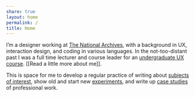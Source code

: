 ```yaml
---
share: true
layout: home
permalink: /
title: Home
---
```


I’m a designer working at [The National Archives](), with a background in UX, interaction design, and coding in various languages. In the not-too-distant past I was a full time lecturer and course leader for an [undergraduate UX course](). [[Read a little more about me]]. 

This is space for me to develop a regular practice of writing about [subjects of interest](), show old and start new [experiments](), and write up [case studies]() of professional work.
